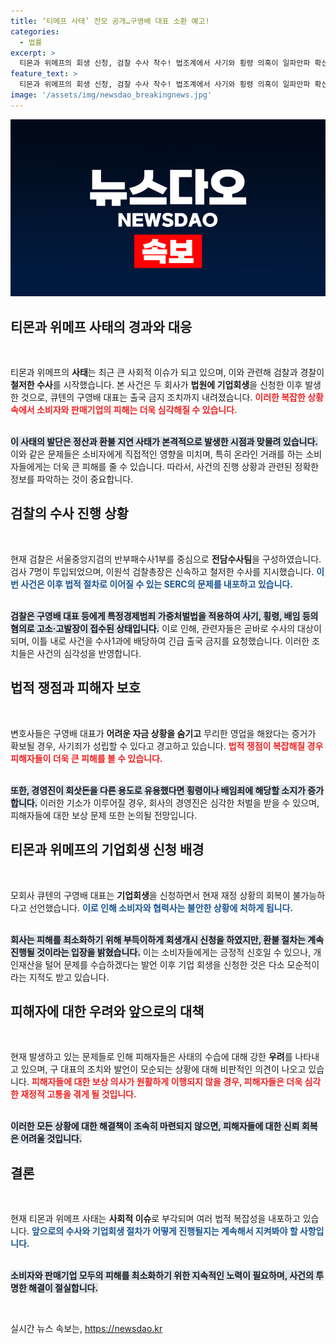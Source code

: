 ```yaml
---
title: ‘티메프 사태’ 전모 공개…구영배 대표 소환 예고!
categories:
  - 법률
excerpt: >
  티몬과 위메프의 회생 신청, 검찰 수사 착수! 법조계에서 사기와 횡령 의혹이 일파만파 확산 중. 핵심 인물 출국 금지 조치, 소비자 피해는 커질까? 클릭해서 자세히 알아보세요!
feature_text: >
  티몬과 위메프의 회생 신청, 검찰 수사 착수! 법조계에서 사기와 횡령 의혹이 일파만파 확산 중. 핵심 인물 출국 금지 조치, 소비자 피해는 커질까? 클릭해서 자세히 알아보세요!
image: '/assets/img/newsdao_breakingnews.jpg'
---
```


<p><img src="/assets/img/newsdao_breakingnews.jpg" alt="cryptoinkorea 속보" /></p>

<h2 data-ke-size="size26">티몬과 위메프 사태의 경과와 대응</h2>

<p data-ke-size="size16">&nbsp;</p>

<p>티몬과 위메프의 <b>사태</b>는 최근 큰 사회적 이슈가 되고 있으며, 이와 관련해 검찰과 경찰이 <b>철저한 수사</b>를 시작했습니다. 본 사건은 두 회사가 <b>법원에 기업회생</b>을 신청한 이후 발생한 것으로, 큐텐의 구영배 대표는 출국 금지 조치까지 내려졌습니다. <b><span style="color: #ee2323;">이러한 복잡한 상황 속에서 소비자와 판매기업의 피해는 더욱 심각해질 수 있습니다.</span></b> </p>

<p><br><b><span style="background-color: #21538527;">이 사태의 발단은 정산과 환불 지연 사태가 본격적으로 발생한 시점과 맞물려 있습니다.</span></b> 이와 같은 문제들은 소비자에게 직접적인 영향을 미치며, 특히 온라인 거래를 하는 소비자들에게는 더욱 큰 피해를 줄 수 있습니다. 따라서, 사건의 진행 상황과 관련된 정확한 정보를 파악하는 것이 중요합니다.</p>

<h2 data-ke-size="size26">검찰의 수사 진행 상황</h2>

<p data-ke-size="size16">&nbsp;</p>

<p>현재 검찰은 서울중앙지검의 반부패수사1부를 중심으로 <b>전담수사팀</b>을 구성하였습니다. 검사 7명이 투입되었으며, 이원석 검찰총장은 신속하고 철저한 수사를 지시했습니다. <b><span style="color: #1a5490;">이번 사건은 이후 법적 절차로 이어질 수 있는 SERC의 문제를 내포하고 있습니다.</span></b> </p>

<p><br><b><span style="background-color: #21538527;">검찰은 구영배 대표 등에게 특정경제범죄 가중처벌법을 적용하여 사기, 횡령, 배임 등의 혐의로 고소·고발장이 접수된 상태입니다.</span></b> 이로 인해, 관련자들은 곧바로 수사의 대상이 되며, 이틀 내로 사건을 수사1과에 배당하여 긴급 출국 금지를 요청했습니다. 이러한 조치들은 사건의 심각성을 반영합니다.</p>

<h2 data-ke-size="size26">법적 쟁점과 피해자 보호</h2>

<p data-ke-size="size16">&nbsp;</p>

<p>변호사들은 구영배 대표가 <b>어려운 자금 상황을 숨기고</b> 무리한 영업을 해왔다는 증거가 확보될 경우, 사기죄가 성립할 수 있다고 경고하고 있습니다. <b><span style="color: #ee2323;">법적 쟁점이 복잡해질 경우 피해자들이 더욱 큰 피해를 볼 수 있습니다.</span></b> </p>

<p><br><b><span style="background-color: #21538527;">또한, 경영진이 회삿돈을 다른 용도로 유용했다면 횡령이나 배임죄에 해당할 소지가 증가합니다.</span></b> 이러한 기소가 이루어질 경우, 회사의 경영진은 심각한 처벌을 받을 수 있으며, 피해자들에 대한 보상 문제 또한 논의될 전망입니다.</p>

<h2 data-ke-size="size26">티몬과 위메프의 기업회생 신청 배경</h2>

<p data-ke-size="size16">&nbsp;</p>

<p>모회사 큐텐의 구영배 대표는 <b>기업회생</b>을 신청하면서 현재 재정 상황의 회복이 불가능하다고 선언했습니다. <b><span style="color: #1a5490;">이로 인해 소비자와 협력사는 불안한 상황에 처하게 됩니다.</span></b> </p>

<p><br><b><span style="background-color: #21538527;">회사는 피해를 최소화하기 위해 부득이하게 회생개시 신청을 하였지만, 환불 절차는 계속 진행될 것이라는 입장을 밝혔습니다.</span></b> 이는 소비자들에게는 긍정적 신호일 수 있으나, 개인재산을 털어 문제를 수습하겠다는 발언 이후 기업 회생을 신청한 것은 다소 모순적이라는 지적도 받고 있습니다.</p>

<h2 data-ke-size="size26">피해자에 대한 우려와 앞으로의 대책</h2>

<p data-ke-size="size16">&nbsp;</p>

<p>현재 발생하고 있는 문제들로 인해 피해자들은 사태의 수습에 대해 강한 <b>우려</b>를 나타내고 있으며, 구 대표의 조치와 발언이 모순되는 상황에 대해 비판적인 의견이 나오고 있습니다. <b><span style="color: #ee2323;">피해자들에 대한 보상 의사가 원활하게 이행되지 않을 경우, 피해자들은 더욱 심각한 재정적 고통을 겪게 될 것입니다.</span></b> </p>

<p><br><b><span style="background-color: #21538527;">이러한 모든 상황에 대한 해결책이 조속히 마련되지 않으면, 피해자들에 대한 신뢰 회복은 어려울 것입니다.</span></b> </p>

<h2 data-ke-size="size26">결론</h2>

<p data-ke-size="size16">&nbsp;</p>

<p>현재 티몬과 위메프 사태는 <b>사회적 이슈</b>로 부각되며 여러 법적 복잡성을 내포하고 있습니다. <b><span style="color: #1a5490;">앞으로의 수사와 기업회생 절차가 어떻게 진행될지는 계속해서 지켜봐야 할 사항입니다.</span></b> </p>

<p><br><b><span style="background-color: #21538527;">소비자와 판매기업 모두의 피해를 최소화하기 위한 지속적인 노력이 필요하며, 사건의 투명한 해결이 절실합니다.</span></b> </p>

<p data-ke-size="size16">&nbsp;</p>
실시간 뉴스 속보는, <a href="https://newsdao.kr" rel="dofollow">https://newsdao.kr</a>


